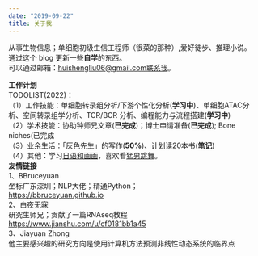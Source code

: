 ```yaml
---
date: "2019-09-22"
title: 关于我
---
```


从事生物信息；单细胞初级生信工程师（很菜的那种）,爱好徒步、推理小说。  
通过这个 blog 更新一些**自学**的东西。  
可以通过邮箱：huishengliu06@gmail.com联系我。  

**工作计划**  
TODOLIST(2022)：  
（1）工作技能：单细胞转录组分析/下游个性化分析(**学习中**)、单细胞ATAC分析、空间转录组学分析、TCR/BCR 分析、编程能力与流程搭建(**学习中**)  
（2）学术技能：协助钟师兄文章(**已完成**)；博士申请准备(**已完成**); Bone niches(已完成  
（3）业余生活：「灰色先生」的写作(**50%**)、计划读20本书([**笔记**](../solitude/20220124/))  
（4）其他：学习[日语和画画](https://space.bilibili.com/526891995/favlist?fid=1409848295&ftype=create)，喜欢看[猛男跳舞](https://space.bilibili.com/526891995/favlist?fid=1567285295&ftype=create)。  
**友情链接**  
1、BBruceyuan  
坐标广东深圳；NLP大佬；精通Python；  
https://bbruceyuan.github.io  
2、白夜无寐  
研究生师兄；贡献了一篇RNAseq教程  
https://www.jianshu.com/u/cf0181bb1a45  
3、Jiayuan Zhong  
他主要感兴趣的研究方向是使用计算机方法预测非线性动态系统的临界点

